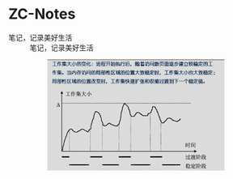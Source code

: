 # ZC-Notes
笔记，记录美好生活  
&emsp;&emsp;&emsp;笔记，记录美好生活   
<div align="center"><img src="https://github.com/84634628/ZC-Notes/blob/master/docs/pictures/%E5%B7%A5%E4%BD%9C%E9%9B%86%E5%A4%A7%E5%B0%8F%E5%8F%98%E5%8C%96.PNG" width="350px",height ="350px" >
 
   

